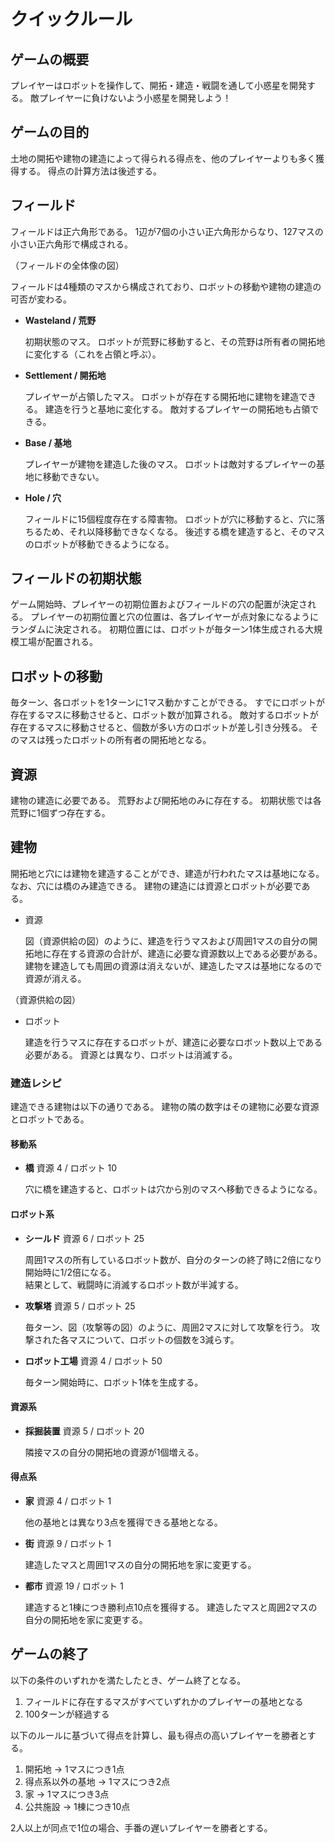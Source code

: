 # クイックルール

## ゲームの概要

プレイヤーはロボットを操作して、開拓・建造・戦闘を通して小惑星を開発する。
敵プレイヤーに負けないよう小惑星を開発しよう！

## ゲームの目的

土地の開拓や建物の建造によって得られる得点を、他のプレイヤーよりも多く獲得する。
得点の計算方法は後述する。

## フィールド

フィールドは正六角形である。
1辺が7個の小さい正六角形からなり、127マスの小さい正六角形で構成される。

（フィールドの全体像の図）

フィールドは4種類のマスから構成されており、ロボットの移動や建物の建造の可否が変わる。

* __Wasteland / 荒野__

  初期状態のマス。
  ロボットが荒野に移動すると、その荒野は所有者の開拓地に変化する（これを占領と呼ぶ）。

* __Settlement / 開拓地__

  プレイヤーが占領したマス。
  ロボットが存在する開拓地に建物を建造できる。
  建造を行うと基地に変化する。
  敵対するプレイヤーの開拓地も占領できる。

* __Base / 基地__

  プレイヤーが建物を建造した後のマス。
  ロボットは敵対するプレイヤーの基地に移動できない。

* __Hole / 穴__

  フィールドに15個程度存在する障害物。
  ロボットが穴に移動すると、穴に落ちるため、それ以降移動できなくなる。
  後述する橋を建造すると、そのマスのロボットが移動できるようになる。

## フィールドの初期状態

ゲーム開始時、プレイヤーの初期位置およびフィールドの穴の配置が決定される。
プレイヤーの初期位置と穴の位置は、各プレイヤーが点対象になるようにランダムに決定される。
初期位置には、ロボットが毎ターン1体生成される大規模工場が配置される。

## ロボットの移動

毎ターン、各ロボットを1ターンに1マス動かすことができる。
すでにロボットが存在するマスに移動させると、ロボット数が加算される。
敵対するロボットが存在するマスに移動させると、個数が多い方のロボットが差し引き分残る。
そのマスは残ったロボットの所有者の開拓地となる。

## 資源

建物の建造に必要である。
荒野および開拓地のみに存在する。
初期状態では各荒野に1個ずつ存在する。

## 建物

開拓地と穴には建物を建造することができ、建造が行われたマスは基地になる。
なお、穴には橋のみ建造できる。
建物の建造には資源とロボットが必要である。

* 資源

  図（資源供給の図）のように、建造を行うマスおよび周囲1マスの自分の開拓地に存在する資源の合計が、建造に必要な資源数以上である必要がある。
  建物を建造しても周囲の資源は消えないが、建造したマスは基地になるので資源が消える。

（資源供給の図）

* ロボット

  建造を行うマスに存在するロボットが、建造に必要なロボット数以上である必要がある。
  資源とは異なり、ロボットは消滅する。

### 建造レシピ

建造できる建物は以下の通りである。
建物の隣の数字はその建物に必要な資源とロボットである。

#### 移動系

* __橋__ 資源 4 / ロボット 10

  穴に橋を建造すると、ロボットは穴から別のマスへ移動できるようになる。

#### ロボット系

* __シールド__ 資源 6 / ロボット 25

  周囲1マスの所有しているロボット数が、自分のターンの終了時に2倍になり開始時に1/2倍になる。  
  結果として、戦闘時に消滅するロボット数が半減する。

* __攻撃塔__ 資源 5 / ロボット 25

  毎ターン、図（攻撃等の図）のように、周囲2マスに対して攻撃を行う。
  攻撃された各マスについて、ロボットの個数を3減らす。

* __ロボット工場__ 資源 4 / ロボット 50

  毎ターン開始時に、ロボット1体を生成する。

#### 資源系

* __採掘装置__ 資源 5 / ロボット 20

  隣接マスの自分の開拓地の資源が1個増える。

#### 得点系

* __家__ 資源 4 / ロボット 1

  他の基地とは異なり3点を獲得できる基地となる。

* __街__ 資源 9 / ロボット 1

  建造したマスと周囲1マスの自分の開拓地を家に変更する。

* __都市__ 資源 19 / ロボット 1

  建造すると1棟につき勝利点10点を獲得する。
  建造したマスと周囲2マスの自分の開拓地を家に変更する。

## ゲームの終了

以下の条件のいずれかを満たしたとき、ゲーム終了となる。

1. フィールドに存在するマスがすべていずれかのプレイヤーの基地となる
1. 100ターンが経過する

以下のルールに基づいて得点を計算し、最も得点の高いプレイヤーを勝者とする。

1. 開拓地 → 1マスにつき1点
1. 得点系以外の基地 → 1マスにつき2点
1. 家 → 1マスにつき3点
1. 公共施設 → 1棟につき10点

2人以上が同点で1位の場合、手番の遅いプレイヤーを勝者とする。
